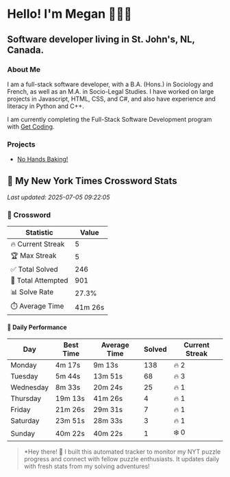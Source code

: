# Hello! I'm Megan 👩🏻‍💻

## Software developer living in St. John's, NL, Canada.

### About Me

<p>I am a full-stack software developer, with a B.A. (Hons.) in Sociology and French, as well as an M.A. in Socio-Legal Studies. I have worked on large projects in Javascript, HTML, CSS, and C#, and also have experience and literacy in Python and C++.</p>

I am currently completing the Full-Stack Software Development program with [Get Coding](https://www.getcoding.ca/).

### Projects

* [No Hands Baking!](https://mpartificer.github.io/NoHandsBaking/)

<!-- NYT_STATS_START -->
## 🧩 My New York Times Crossword Stats

*Last updated: 2025-07-05 09:22:05*

### 🎯 Crossword

| Statistic | Value |
|-----------|-------|
| 🔥 Current Streak | 5 |
| 🏆 Max Streak | 5 |
| ✅ Total Solved | 246 |
| 🎲 Total Attempted | 901 |
| 📊 Solve Rate | 27.3% |
| ⏱️ Average Time | 41m 26s |

#### 📅 Daily Performance

| Day | Best Time | Average Time | Solved | Current Streak |
|-----|-----------|--------------|--------|----------------|
| Monday | 4m 17s | 9m 13s | 138 | 🔥 2 |
| Tuesday | 5m 44s | 13m 51s | 68 | 🔥 3 |
| Wednesday | 8m 33s | 20m 24s | 25 | 🔥 1 |
| Thursday | 19m 13s | 41m 26s | 4 | 🔥 1 |
| Friday | 21m 26s | 29m 31s | 7 | 🔥 1 |
| Saturday | 23m 51s | 28m 33s | 3 | 🔥 1 |
| Sunday | 40m 22s | 40m 22s | 1 | ❄️ 0 |


<!-- NYT_STATS_END -->

> *Hey there! 👋 I built this automated tracker to monitor my NYT puzzle progress and connect with fellow puzzle enthusiasts. It updates daily with fresh stats from my solving adventures!
